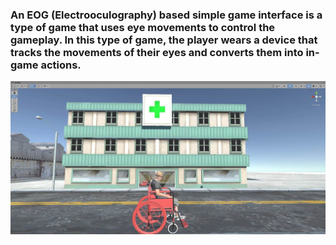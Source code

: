 ### An EOG (Electrooculography) based simple game interface is a type of game that uses eye movements to control the gameplay. In this type of game, the player wears a device that tracks the movements of their eyes and converts them into in-game actions.
![Image Alt Text](https://github.com/mohamedali-sc/EOG-based-simple-game-interface/blob/master/interface.jpg)


